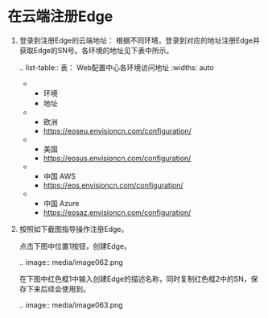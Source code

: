 # 在云端注册Edge

1. 登录到注册Edge的云端地址：
   根据不同环境，登录到对应的地址注册Edge并获取Edge的SN号。各环境的地址见下表中所示。

   .. list-table:: 表： Web配置中心各环境访问地址
      :widths: auto

      * - 环境
        - 地址
      * - 欧洲
        - https://eoseu.envisioncn.com/configuration/
      * - 美国
        - https://eosus.envisioncn.com/configuration/
      * - 中国 AWS
        - https://eos.envisioncn.com/configuration/
      * - 中国 Azure
        - https://eosaz.envisioncn.com/configuration/


2. 按照如下截图指导操作注册Edge。

   点击下图中位置1按钮，创建Edge。

   .. image:: media/image062.png
      

   在下图中红色框1中输入创建Edge的描述名称，同时复制红色框2中的SN，保存下来后续会使用到。

   .. image:: media/image063.png
      

<!--end-->
